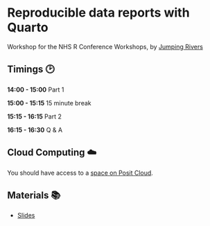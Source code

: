 # Reproducible data reports with Quarto

Workshop for the NHS R Conference Workshops, by [Jumping Rivers](https://jumpingrivers.com)

## Timings :clock2:

**14:00 - 15:00** Part 1

**15:00 - 15:15** 15 minute break

**15:15 - 16:15** Part 2

**16:15 - 16:30** Q & A

## Cloud Computing :cloud:

You should have access to a [space on Posit Cloud](https://posit.cloud/spaces/293797/content/).

## Materials :books:

* [Slides](https://jumpingrivers.github.io/2022-nhs-r-quarto/slides.html)
